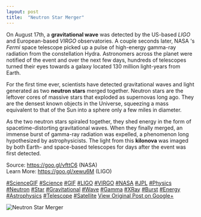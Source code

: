 ```yaml
---
layout: post
title:  "Neutron Star Merger"
---
```


On August 17th, a **gravitational wave** was detected by the US-based _LIGO_ and European-based _VIRGO_ observatories. A couple seconds later, NASA 's _Fermi_ space telescope picked up a pulse of high-energy gamma-ray radiation from the constellation Hydra. Astronomers across the planet were notified of the event and over the next few days, hundreds of telescopes turned their eyes towards a galaxy located 130 million light-years from Earth.  
  
For the first time ever, scientists have detected gravitational waves and light generated as two **neutron stars** merged together. Neutron stars are the leftover cores of massive stars that exploded as supernovas long ago. They are the densest known objects in the Universe, squeezing a mass equivalent to that of the Sun into a sphere only a few miles in diameter.  
  
As the two neutron stars spiraled together, they shed energy in the form of spacetime-distorting gravitational waves. When they finally merged, an immense burst of gamma-ray radiation was expelled, a phenomenon long hypothesized by astrophysicists. The light from this **kilonova** was imaged by both Earth- and space-based telescopes for days after the event was first detected.  
  
Source: <https://goo.gl/vfttC6> (NASA)  
Learn More: <https://goo.gl/xewu6M> (LIGO)  
  
[#ScienceGIF](https://plus.google.com/s/%23ScienceGIF/posts) [#Science](https://plus.google.com/s/%23Science/posts) [#GIF](https://plus.google.com/s/%23GIF/posts) [#LIGO](https://plus.google.com/s/%23LIGO/posts) [#VIRGO](https://plus.google.com/s/%23VIRGO/posts) [#NASA](https://plus.google.com/s/%23NASA/posts) [#JPL](https://plus.google.com/s/%23JPL/posts) [#Physics](https://plus.google.com/s/%23Physics/posts) [#Neutron](https://plus.google.com/s/%23Neutron/posts) [#Star](https://plus.google.com/s/%23Star/posts) [#Gravitational](https://plus.google.com/s/%23Gravitational/posts) [#Wave](https://plus.google.com/s/%23Wave/posts) [#Gamma](https://plus.google.com/s/%23Gamma/posts) [#XRay](https://plus.google.com/s/%23XRay/posts) [#Burst](https://plus.google.com/s/%23Burst/posts) [#Energy](https://plus.google.com/s/%23Energy/posts) [#Astrophysics](https://plus.google.com/s/%23Astrophysics/posts) [#Telescope](https://plus.google.com/s/%23Telescope/posts) [#Satellite](https://plus.google.com/s/%23Satellite/posts)
[View Original Post on Google+](https://plus.google.com/+ColinSullender/posts/GkvNarmp2tE)

![Neutron Star Merger](/assets/img/2017-10-21-Neutron-Star-Merger.gif)
